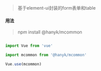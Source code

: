  
> 基于element-ui封装的form表单和table

#### 用法

>npm install @hanyk/mcommon 

```javascript

import Vue from 'vue'

import mcommon from '@hanyk/mcommon'

Vue.use(mcommon)
```
 
